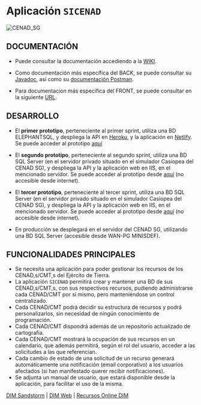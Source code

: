 # Aplicación `SICENAD` 

![CENAD_SG](./frontend/src/assets/ESCUDO_CENAD_pequeño.jpg)

## DOCUMENTACIÓN

- Puede consultar la documentación accediendo a la [WIKI](https://git.institutomilitar.com/sicenad/sicenad/wikis/home).

- Como documentación más específica del BACK, se puede consultar su [Javadoc](https://sicenad.github.io/sicenad_backend_javadoc_documentation/), así como su [documentación Postman](https://documenter.getpostman.com/view/15313739/UVByHpXD).

- Para documentacion más especifica del FRONT, se puede consultar en la siguiente [URL](https://sicenad.github.io/sicenad_frontend_documentation/).

## DESARROLLO

- El **primer prototipo**, perteneciente al primer sprint, utiliza una BD ELEPHANTSQL, y despliega la API en [Heroku](https://www.heroku.com/), y la aplicación en [Netlify](https://www.netlify.com/). Se puede acceder al prototipo [aquí](https://sicenad.netlify.app/)

- El **segundo prototipo**, perteneciente al segundo sprint, utiliza una BD SQL Server (en el servidor privado situado en el simulador Casiopea del CENAD SG), y despliega la API y la aplicación web en IIS, en el mencionado servidor. Se puede acceder al prototipo desde [aquí](http://192.168.100.199/sicenad) (no accesible desde internet). 

- El **tercer prototipo**, perteneciente al tercer sprint, utiliza una BD SQL Server (en el servidor privado situado en el simulador Casiopea del CENAD SG), y despliega la API y la aplicación web en IIS, en el mencionado servidor. Se puede acceder al prototipo desde [aquí](http://192.168.100.199/sicenad) (no accesible desde internet). 

- En producción se desplegará en el servidor del CENAD SG, utilizando una BD SQL Server (accesible desde WAN-PG MINISDEF).

## FUNCIONALIDADES PRINCIPALES

- Se necesita una aplicación para poder gestionar los recursos de los CENAD,s/CMT,s del Ejército de Tierra.  
- La aplicación `SICENAD` permitirá crear y mantener una BD de sus CENAD,s/CMT,s, con sus respectivos recursos, pudiendo administrarse cada CENAD/CMT por sí mismo, pero manteniéndose un control centralizado.
- Cada CENAD/CMT podrá decidir su estructura de recursos y podrá personalizarlos, sin necesidad de ningún conocimiento de programación.
- Cada CENAD/CMT dispondrá además de un repositorio actualizado de cartografía.
- Cada CENAD/CMT mostrará la ocupación de sus recursos en un calendario, que además permitirá, según el rol del usuario, acceder a las solicitudes a las que referencian.
- Cada cambio de estado de una solicitud de un recurso generará automáticamente una notificación (email corporativo) a los usuarios afectados (si han manifestado querer recibir notificaciones).
- Se adjunta un manual de usuario, que estará disponible desde la aplicación, para facilitar el uso de la misma.

[DIM Sandstorm](https://dim.institutomilitar.com/) |  [DIM Web](https://web.institutomilitar.com/) | [Recursos Online DIM](https://web.institutomilitar.com/recursos-online.html)
